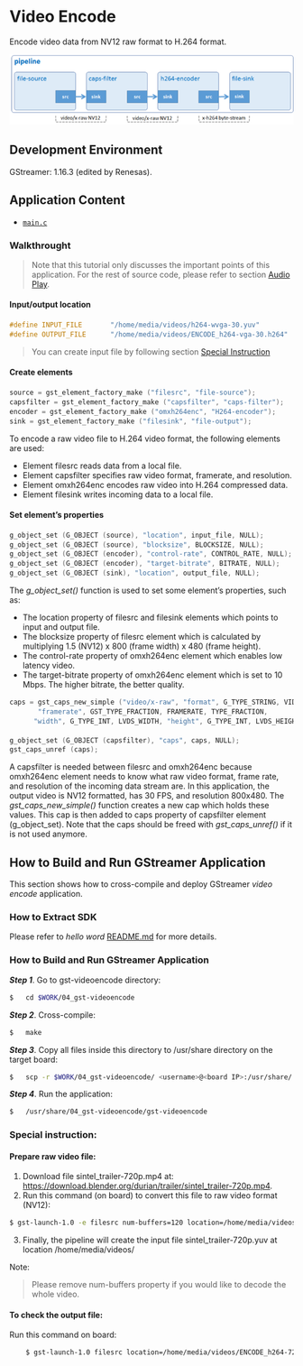 # Video Encode

Encode video data from NV12 raw format to H.264 format.

![Figure video encode pipeline](figure.png)

## Development Environment

GStreamer: 1.16.3 (edited by Renesas).

## Application Content

+ [`main.c`](main.c)

### Walkthrought
>Note that this tutorial only discusses the important points of this application. For the rest of source code, please refer to section [Audio Play](../01_gst-audioplay/README.md).
#### Input/output location
```c
#define INPUT_FILE       "/home/media/videos/h264-wvga-30.yuv"
#define OUTPUT_FILE      "/home/media/videos/ENCODE_h264-vga-30.h264"
```
> You can create input file by following section [Special Instruction](#special-instruction)

#### Create elements
```c
source = gst_element_factory_make ("filesrc", "file-source");
capsfilter = gst_element_factory_make ("capsfilter", "caps-filter");
encoder = gst_element_factory_make ("omxh264enc", "H264-encoder");
sink = gst_element_factory_make ("filesink", "file-output");
```
To encode a raw video file to H.264 video format, the following elements are used:
-	 Element filesrc reads data from a local file.
-	 Element capsfilter specifies raw video format, framerate, and resolution.
-	 Element omxh264enc encodes raw video into H.264 compressed data.
-	 Element filesink writes incoming data to a local file.

#### Set element’s properties
```c
g_object_set (G_OBJECT (source), "location", input_file, NULL);
g_object_set (G_OBJECT (source), "blocksize", BLOCKSIZE, NULL);
g_object_set (G_OBJECT (encoder), "control-rate", CONTROL_RATE, NULL);
g_object_set (G_OBJECT (encoder), "target-bitrate", BITRATE, NULL);
g_object_set (G_OBJECT (sink), "location", output_file, NULL);
```
The _g_object_set()_ function is used to set some element’s properties, such as:
-	 The location property of filesrc and filesink elements which points to input and output file.
-	 The blocksize property of filesrc element which is calculated by multiplying 1.5 (NV12) x 800 (frame width) x 480 (frame height).
-	 The control-rate property of omxh264enc element which enables low latency video.
-	 The target-bitrate property of omxh264enc element which is set to 10 Mbps. The higher bitrate, the better quality.

```c
caps = gst_caps_new_simple ("video/x-raw", "format", G_TYPE_STRING, VIDEO_FORMAT,
       "framerate", GST_TYPE_FRACTION, FRAMERATE, TYPE_FRACTION,
      "width", G_TYPE_INT, LVDS_WIDTH, "height", G_TYPE_INT, LVDS_HEIGHT, NULL);

g_object_set (G_OBJECT (capsfilter), "caps", caps, NULL);
gst_caps_unref (caps);
```
A capsfilter is needed between filesrc and omxh264enc because omxh264enc element needs to know what raw video format, frame rate, and resolution of the incoming data stream are. In this application, the output video is NV12 formatted, has 30 FPS, and resolution 800x480.
The _gst_caps_new_simple()_ function creates a new cap which holds these values. This cap is then added to caps property of capsfilter element (g_object_set).
Note that the caps should be freed with _gst_caps_unref()_ if it is not used anymore.

## How to Build and Run GStreamer Application

This section shows how to cross-compile and deploy GStreamer _video encode_ application.

### How to Extract SDK
Please refer to _hello word_ [README.md](/00_gst-helloworld/README.md) for more details.

### How to Build and Run GStreamer Application

***Step 1***.	Go to gst-videoencode directory:
```sh
$   cd $WORK/04_gst-videoencode
```

***Step 2***.	Cross-compile:
```sh
$   make
```
***Step 3***.	Copy all files inside this directory to /usr/share directory on the target board:
```sh
$   scp -r $WORK/04_gst-videoencode/ <username>@<board IP>:/usr/share/
```
***Step 4***.	Run the application:
```sh
$   /usr/share/04_gst-videoencode/gst-videoencode
```
### Special instruction:
#### Prepare raw video file:
   1. Download file sintel_trailer-720p.mp4 at: https://download.blender.org/durian/trailer/sintel_trailer-720p.mp4.
   2. Run this command (on board) to convert this file to raw video format (NV12):
   ```sh
   $ gst-launch-1.0 -e filesrc num-buffers=120 location=/home/media/videos/sintel_trailer-720p.mp4 ! qtdemux ! h264parse ! omxh264dec no-copy=false ! filesink location=/home/media/videos/sintel_trailer-720p.yuv
   ```
   3. Finally, the pipeline will create the input file sintel_trailer-720p.yuv at location /home/media/videos/

   Note:
   >Please remove num-buffers property if you would like to decode the whole video.

#### To check the output file:
Run this command on board:
```sh
	$ gst-launch-1.0 filesrc location=/home/media/videos/ENCODE_h264-720p.264 ! h264parse ! omxh264dec ! waylandsink
```